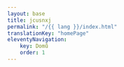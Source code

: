 ```yaml
---
layout: base
title: jcusnxj
permalink: "/{{ lang }}/index.html"
translationKey: "homePage"
eleventyNavigation:
    key: Domů
    order: 1
---
```

